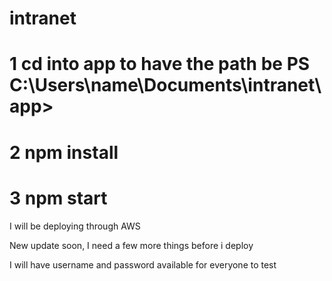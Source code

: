 # intranet
# 1 cd into app to have the path be PS C:\Users\name\Documents\intranet\app>
# 2 npm install 
# 3 npm start 
I will be deploying through AWS

New update soon, I need a few more things before i deploy

I will have username and password available for everyone to test
